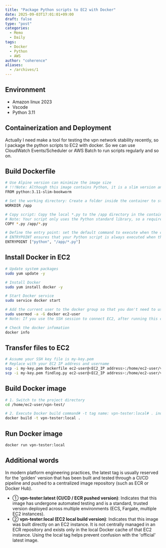 ```yaml
---
title: "Package Python scripts to EC2 with Docker"
date: 2025-09-03T17:01:01+09:00
draft: false          
type: "post"         
categories:
  - Memo
  - Daily
tags:
  - Docker
  - Python
  - AWS
author: "coherence"  
aliases:
  - /archives/1
---
```


## Environment

- Amazon linux 2023  
- Vscode  
- Python 3.11  

## Containerization and Deployment
Actually I need make a tool for testing the vpn network stability recently, so I package the python scripts to EC2 with docker. So we can use CloudWatch Events/Scheduler or AWS Batch to run scripts regularly and so on.

## Build Dockerfile
```bash
# Use Alpine version can minimize the image size
# !!!Note: Although this image contains Python, it is a slim version and lacks many standard Linux utilities, so you should install the tools that you need.
FROM python:3.11-slim-bookworm

# Set the working directory: Create a folder inside the container to store your scripts
WORKDIR /app

# Copy script: Copy the local *.py to the /app directory in the container
# Note: Your script only uses the Python standard library, so a requirements.txt file is not needed.
COPY *.py /app/*.py

# Define the entry point: set the default command to execute when the container starts
# ENTRYPOINT ensures that your Python script is always executed when the container starts
ENTRYPOINT ["python", "/app/*.py"]
```

## Install Docker in EC2
```bash
# Update system packages
sudo yum update -y 

# Install Docker
sudo yum install docker -y

# Start Docker service
sudo service docker start

# Add the current user to the docker group so that you don't need to use sudo every time you run docker commands.
sudo usermod -a -G docker ec2-user 
# Note: If you use the SSH session to connect EC2, after running this command, you need to exit the SSH session and reconnect for it to take effect.

# Check the docker infomation
docker info
```

## Transfer files to EC2
```bash
# Assume your SSH key file is my-key.pem
# Replace with your EC2 IP address and username
scp -i my-key.pem Dockerfile ec2-user@<EC2_IP address>:/home/ec2-user/vpn-test/
scp -i my-key.pem findlog.py ec2-user@<EC2_IP address>:/home/ec2-user/vpn-test/
```

## Build Docker image
```bash
# 1. Switch to the project directory
cd /home/ec2-user/vpn-test/

# 2. Execute Docker build command# -t tag name: vpn-tester:local# . indicates that the Dockerfile is in the current directory
docker build -t vpn-tester:local .
```

## Run Docker image
```bash
docker run vpn-tester:local

```

## Additional words
In modern platform engineering practices, the latest tag is usually reserved for the 'golden' version that has been built and tested through a CI/CD pipeline and pushed to a centralized image repository (such as ECR or Docker Hub).
- ① **vpn-tester:latest (CI/CD / ECR pushed version)**: Indicates that this image has undergone automated testing and is a standard, trusted version deployed across multiple environments (ECS, Fargate, multiple EC2 instances).
- ② **vpn-tester:local (EC2 local build version)**: Indicates that this image was built directly on an EC2 instance. It is not centrally managed in an ECR repository and exists only in the local Docker cache of that EC2 instance. Using the local tag helps prevent confusion with the 'official' latest image.

